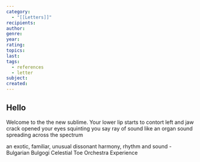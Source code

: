 ```yaml
---
category:
  - "[[Letters]]"
recipients: 
author: 
genre: 
year: 
rating: 
topics: 
last: 
tags:
  - references
  - letter
subject: 
created:
---
```

## Hello
Welcome to the  the new sublime. Your lower lip starts to contort left and jaw crack opened your eyes squinting you say ray of sound like an organ sound spreading across the spectrum

an exotic, familiar, unusual dissonant harmony, rhythm and sound - Bulgarian Bulgogi Celestial Toe Orchestra Experience